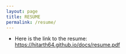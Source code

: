 ```yaml
---
layout: page
title: RESUME
permalink: /resume/
---
```


* Here is the link to the resume: https://hitarth64.github.io/docs/resume.pdf
